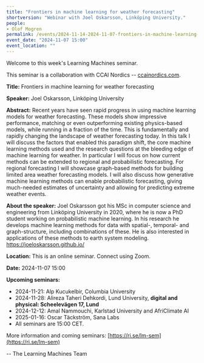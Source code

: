 ```yaml
---
title: "Frontiers in machine learning for weather forecasting"
shortversion: "Webinar with Joel Oskarsson, Linköping University."
people:
- Olof Mogren
permalink: /events/2024-11-14-2024-11-07-frontiers-in-machine-learning-for-weather
event_date: "2024-11-07 15:00"
event_location: ""
--- 
```

Welcome to this week's Learning Machines seminar.

This seminar is a collaboration with CCAI Nordics -- [ccainordics.com](https://ccainordics.com/).

**Title:** Frontiers in machine learning for weather forecasting

**Speaker:** Joel Oskarsson, Linköping University

**Abstract:** Recent years have seen rapid progress in using machine learning models for weather forecasting. These models show impressive performance, matching or even outperforming existing physics-based models, while running in a fraction of the time. This is fundamentally and rapidly changing the landscape of weather forecasting today. In this talk I will discuss the factors that enabled this paradigm shift, the core machine learning methods used and the research questions at the bleeding edge of machine learning for weather. In particular I will focus on how current methods can be extended to regional and probabilistic forecasting. For regional forecasting I will showcase graph-based methods for building limited area weather forecasting models. I will also discuss how generative machine learning methods can enable probabilistic forecasting, giving much-needed estimates of uncertainty and allowing for predicting extreme weather events.

**About the speaker:** Joel Oskarsson got his MSc in computer science and engineering from Linköping University in 2020, where he is now a PhD student working on probabilistic machine learning. In his research he develops machine learning methods for data with spatial-, temporal- and graph-structure, including combinations of these. He is also interested in applications of these methods to earth system modeling. https://joeloskarsson.github.io/

**Location:** This is an online seminar. Connect using Zoom.

**Date:** 2024-11-07 15:00



**Upcoming seminars:**

* 2024-11-21: Alp Kucukelbir, Columbia University
* 2024-11-28: Alireza Taheri Dehkordi, Lund University, **digital and physical: Scheelevägen 17, Lund**
* 2024-12-12: Amal Nammouchi, Karlstad University and AfriClimate AI
* 2025-01-16: Oscar Täckström, Sana Labs
* All seminars are 15:00 CET.

More information and coming seminars: [https://ri.se/lm-sem](https://ri.se/lm-sem)

-- The Learning Machines Team

